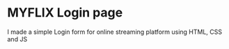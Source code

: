 # MYFLIX Login page
I made a simple Login form for online streaming platform using HTML, CSS and JS
